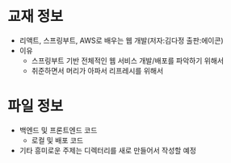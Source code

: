 # 교재 정보
- 리액트, 스프링부트, AWS로 배우는 웹 개발(저자:김다정 출판:에이콘)
- 이유
  - 스프링부트 기반 전체적인 웹 서비스 개발/배포를 파악하기 위해서
  - 취준하면서 머리가 아파서 리프레시를 위해서


# 파일 정보
- 백엔드 및 프론트엔드 코드
  - 로컬 및 배포 코드
- 기타 흥미로운 주제는 디렉터리를 새로 만들어서 작성할 예정
